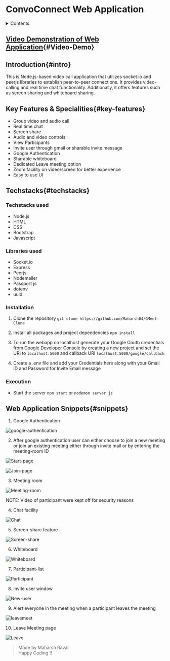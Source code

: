 # ConvoConnect Web Application


<details>
<summary>Contents</summary>

* [Video Demonstation of Web Application](#video-demonstration-of-web-applicationvideo-demo) <br>
* [Introduction](#introductionintro)<br>
* [Features & Specialities](#key-features--specialitieskey-features)<br>
* [Techsacks used, installation, execution](#techstackstechstacks)<br>
* [Snippets of web application](#web-application-snippetssnippets)<br>
</details>



## [Video Demonstration of Web Application](https://drive.google.com/drive/folders/1t--oCSoHhFzSwfYYDO5vd_6Iu5a8QUBO?usp=sharing "Video Demonstration"){#Video-Demo}



## Introduction{#intro}


This is Node.js-based video call application that utilizes socket.io and peerjs libraries to establish peer-to-peer connections. It provides video-calling and real time chat functionality. Additionally, it offers features such as screen sharing and whiteboard sharing.



## Key Features & Specialities{#key-features}

* Group video and audio call
* Real time chat
* Screen share
* Audio and video controls
* View Participants
* Invite user through gmail or sharable invite message
* Google Authentication
* Sharable whiteboard
* Dedicated Leave meeting option
* Zoom facility on video/screen for better experience
* Easy to use UI


## Techstacks{#techstacks}


### Techstacks used
* Node.js
* HTML
* CSS
* Bootstrap
* Javascript

### Libraries used

* Socket.io
* Express
* Peerjs
* Nodemailer
* Passport js
* dotenv
* uuid

### Installation

1. Clone the repository `git clone https://github.com/Maharsh04/GMeet-Clone`

2. Install all packages and project dependencies `npm install`

3. To run the webapp on localhost generate your Google Oauth credentials from [Google Developer Console](https://console.cloud.google.com/ "google developer console") by creating a new project and set the URI to `localhost:5000` and callback URI `localhost:5000/google/callback`

4. Create a .env file and add your Credentials here along with your Gmail ID and Password for Invite Email message

### Execution

* Start the server `npm start` or `nodemon server.js`<br>


## Web Application Snippets{#snippets}


1. Google Authentication<br>

![google-authentication](./WebApp/google-authenticate.png)<br>

2. After google authentication user can either choose to join a new meeting or join an existing meeting either through invite mail or by entering the meeting-room ID<br>

![Start-page](./WebApp/start-page.png)<br>

![Join-page](./WebApp/join-page.png)<br>

3. Meeting room<br>

![Meeting-room](./WebApp/meeting-room.png)<br>

NOTE: Video of participant were kept off for security reasons<br>

4. Chat facility<br>

![Chat](./WebApp/chat.png)<br>

5. Screen-share feature<br>

![Screen-share](./WebApp/screen-share.png)<br>

6. Whiteboard<br>

![Whiteboard](./WebApp/whiteboard.png)<br>

7. Participant-list<br>

![Participant](./WebApp/participant.png)<br>

8. Invite user window<br>

![New-user](./WebApp/adduser.png)<br>

9. Alert everyone in the meeting when a participant leaves the meeting<br>

![leavemeet](./WebApp/leavemeet.png)<br>

10. Leave Meeting page<br>

![Leave](./WebApp/leave.png)<br>


>Made by Maharsh Raval <br>
>Happy Coding !!

